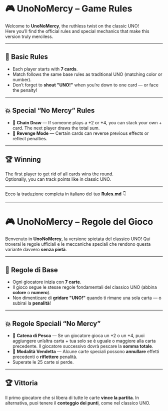 # 🎮 UnoNoMercy – Game Rules

Welcome to **UnoNoMercy**, the ruthless twist on the classic UNO!  
Here you’ll find the official rules and special mechanics that make this version truly merciless.

---

## 🧩 Basic Rules

- Each player starts with **7 cards**.
- Match follows the same base rules as traditional UNO (matching color or number).
- Don’t forget to **shout "UNO!"** when you’re down to one card — or face the penalty!

---

## 💥 Special “No Mercy” Rules

- 🔁 **Chain Draw** — If someone plays a +2 or +4, you can stack your own + card. The next player draws the total sum.
- 🚫 **Revenge Mode** — Certain cards can reverse previous effects or reflect penalties.

---

## 🏆 Winning

The first player to get rid of all cards wins the round.  
Optionally, you can track points like in classic UNO.

---
Ecco la traduzione completa in italiano del tuo **Rules.md** 👇

---

# 🎮 UnoNoMercy – Regole del Gioco

Benvenuto in **UnoNoMercy**, la versione spietata del classico UNO!
Qui troverai le regole ufficiali e le meccaniche speciali che rendono questa variante davvero **senza pietà**.

---

## 🧩 Regole di Base

- Ogni giocatore inizia con **7 carte**.
- Il gioco segue le stesse regole fondamentali del classico UNO (abbina **colore** o **numero**).
- Non dimenticare di **gridare "UNO!"** quando ti rimane una sola carta — o subirai la **penalità**!

---

## 💥 Regole Speciali “No Mercy”

- 🔁 **Catena di Pesca** — Se un giocatore gioca un +2 o un +4, puoi aggiungere un’altra carta + tua solo se è uguale o maggiore alla carta precedente.
  Il giocatore successivo dovrà pescare la **somma totale**.
- 🚫 **Modalità Vendetta** — Alcune carte speciali possono **annullare** effetti precedenti o **riflettere** penalità.
- Superate le 25 carte si perde.
  
---

## 🏆 Vittoria

Il primo giocatore che si libera di tutte le carte **vince la partita**.
In alternativa, puoi tenere il **conteggio dei punti**, come nel classico UNO.
